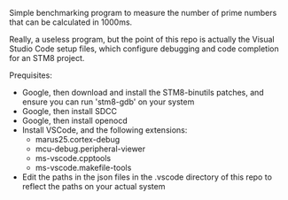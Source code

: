 Simple benchmarking program to measure the number of prime numbers that can be calculated in 1000ms.

Really, a useless program, but the point of this repo is actually the Visual Studio Code setup files, which configure debugging and code completion for an STM8 project.

Prequisites:
- Google, then download and install the STM8-binutils patches, and ensure you can run 'stm8-gdb' on your system
- Google, then install SDCC
- Google, then install openocd
- Install VSCode, and the following extensions:
   - marus25.cortex-debug
   - mcu-debug.peripheral-viewer
   - ms-vscode.cpptools
   - ms-vscode.makefile-tools
- Edit the paths in the json files in the .vscode directory of this repo to reflect the paths on your actual system

